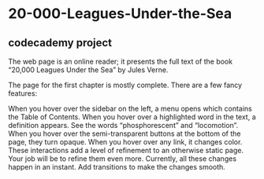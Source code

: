 # 20-000-Leagues-Under-the-Sea
codecademy project
-------
The web page is an online reader; it presents the full text of the book “20,000 Leagues Under the Sea” by Jules Verne.

The page for the first chapter is mostly complete. There are a few fancy features:

When you hover over the sidebar on the left, a menu opens which contains the Table of Contents.
When you hover over a highlighted word in the text, a definition appears. See the words “phosphorescent” and “locomotion”.
When you hover over the semi-transparent buttons at the bottom of the page, they turn opaque.
When you hover over any link, it changes color.
These interactions add a level of refinement to an otherwise static page. Your job will be to refine them even more. Currently, all these changes happen in an instant. Add transitions to make the changes smooth.

